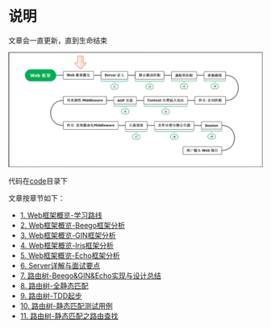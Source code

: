 # 说明

文章会一直更新，直到生命结束

![Web框架概览](./img/1.Web框架概览-学习路线/Web框架概览.png)

代码在[code](code)目录下

文章按章节如下：

- [1. Web框架概览-学习路线](1.%20Web框架概览-学习路线.md)
- [2. Web框架概览-Beego框架分析](2.%20Web框架概览-Beego框架分析.md)
- [3. Web框架概览-GIN框架分析](3.%20Web框架概览-GIN框架分析.md)
- [4. Web框架概览-Iris框架分析](4.%20Web框架概览-Iris框架分析.md)
- [5. Web框架概览-Echo框架分析](5.%20Web框架概览-Echo框架分析.md)
- [6. Server详解与面试要点](6.%20Server详解与面试要点.md)
- [7. 路由树-Beego&GIN&Echo实现与设计总结](7.%20路由树-Beego&GIN&Echo实现与设计总结.md)
- [8. 路由树-全静态匹配](8.%20路由树-全静态匹配.md)
- [9. 路由树-TDD起步](9.%20路由树-TDD起步.md)
- [10. 路由树-静态匹配测试用例](10.%20路由树-静态匹配测试用例.md)
- [11. 路由树-静态匹配之路由查找](11.%20路由树-静态匹配之路由查找.md)